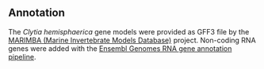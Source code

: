 Annotation
--------

The *Clytia hemisphaerica*  gene models were provided as GFF3 file by the
[MARIMBA (Marine Invertebrate Models Database)](http://marimba.obs-vlfr.fr/) project. Non-coding RNA genes were added with the [Ensembl Genomes RNA gene annotation pipeline](https://metazoa.ensembl.org/info/genome/annotation/ncrna.html).
